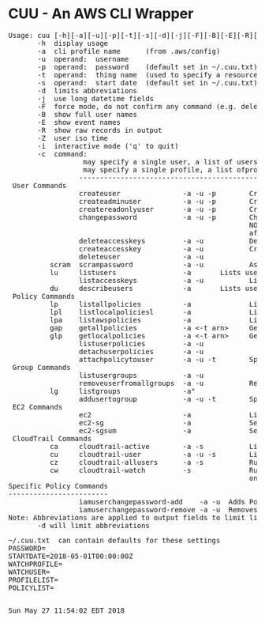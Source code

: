 # CUU - An AWS CLI Wrapper
<pre>
Usage: cuu [-h][-a][-u][-p][-t][-s][-d][-j][-F][-B][-E][-R][-Z][-i][-c]
       -h  display usage
       -a  cli profile name      (from .aws/config)
       -u  operand:  username
       -p  operand:  password    (default set in ~/.cuu.txt)
       -t  operand:  thing name  (used to specify a resource or object name)
       -s  operand:  start date  (default set in ~/.cuu.txt)
       -d  limits abbreviations
       -j  use long datetime fields
       -F  force mode, do not confirm any command (e.g. deletes)
       -B  show full user names
       -E  show event names
       -R  show raw records in output
       -Z  user iso time
       -i  interactive mode ('q' to quit)
       -c  command:
                 <ULIST> may specify a single user, a list of users, or the special keyword ALLUSERS
                 <PLIST> may specify a single profile, a list ofprofiles, or the special keyword ALLPROFILES
                 ----------------------------------------------------------------------------------------------
 User Commands
                 createuser               -a -u -p        Creates with no privledges
                 createadminuser          -a -u -p        Creates a user with Administor Access
                 createreadonlyuser       -a -u -p        Creates a user with Read Only
                 changepassword           -a -u -p        Changes a users pwd, Will use PASSWORD in ~/.cuu.txt
                                                          NOTE: for commands above, User will change password
                                                          after first login.  Password may be set in ~/.cuu.txt
                 deleteaccesskeys         -a -u           Deletes the users (-u) access keys)
                 createaccesskey          -a -u           Creates an accesskey for the user (-u)
                 deleteuser               -a -u
          scram  scrampassword            -a -u           Assign an unknown (scrammed) password
          lu     listusers                -a <PLIST>      Lists users" 
                 listaccesskeys           -a -u           Lists the users (-u) access keys)
          du     describeusers            -a <PLIST>      Lists users and their attached groups and policies" 
 Policy Commands
          lp     listallpolicies          -a              Lists all defined policies
          lpl    listlocalpoliciesl       -a              Lists local (user managed) policies
          lpa    listawspolicies          -a              Lists aws policies
          gap    getallpolicies           -a <-t arn>     Get all policy docs defined for this account (use -t arn for a specific policy)
          glp    getlocalpolicies         -a <-t arn>     Get all local policy docs defined for this account (use -t arn for a specific policy)
                 listuserpolicies         -a -u
                 detachuserpolicies       -a -u
                 attachpolicytouser       -a -u -t        Specify the policy arn with -t
 Group Commands
                 listusergroups           -a -u
                 removeuserfromallgroups  -a -u           Remove the user from attach attached groups
          lg     listgroups               -a" 
                 addusertogroup           -a -u -t        Specify the group name with -t
 EC2 Commands
                 ec2                      -a              List instances and securitygroups
                 ec2-sg                   -a              Security groups detail listing
                 ec2-sgsum                -a              Security groups summary listing (incl. empty SGs)
 CloudTrail Commands
          ca     cloudtrail-active        -a -s           Lists active users since start date (-s)
          cu     cloudtrail-user          -a -u -s        Lists user (-u) activity since start date (-s)
          cz     cloudtrail-allusers      -a -s           Runs cloudtrail-users for all users
          cw     cloudtrail-watch         -s              Runs cloudtrail-users for each profile in PROFILELIST
                                                          on the WATCHUSER in ~/.cuu.txt
Specific Policy Commands
------------------------
                 iamuserchangepassword-add    -a -u <ULIST> Adds Policy
                 iamuserchangepassword-remove -a -u <ULIST> Removes Policy
Note: Abbreviations are applied to output fields to limit line length
       -d will limit abbreviations
</pre>
<pre>
~/.cuu.txt  can contain defaults for these settings
PASSWORD=
STARTDATE=2018-05-01T00:00:00Z
WATCHPROFILE=
WATCHUSER=
PROFILELIST=
POLICYLIST=
</pre>
<pre>
  
Sun May 27 11:54:02 EDT 2018
</pre>
